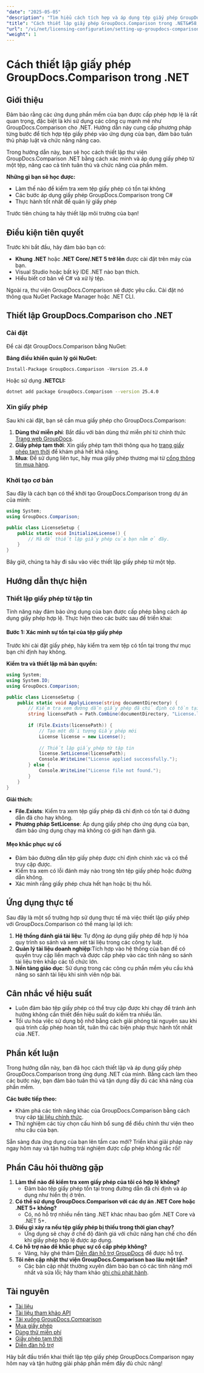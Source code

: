 ```yaml
---
"date": "2025-05-05"
"description": "Tìm hiểu cách tích hợp và áp dụng tệp giấy phép GroupDocs.Comparison vào các ứng dụng .NET của bạn để phần mềm có chức năng và tuân thủ liền mạch."
"title": "Cách thiết lập giấy phép GroupDocs.Comparison trong .NET&#58; Hướng dẫn từng bước"
"url": "/vi/net/licensing-configuration/setting-up-groupdocs-comparison-license-net/"
"weight": 1
---
```


# Cách thiết lập giấy phép GroupDocs.Comparison trong .NET

## Giới thiệu

Đảm bảo rằng các ứng dụng phần mềm của bạn được cấp phép hợp lệ là rất quan trọng, đặc biệt là khi sử dụng các công cụ mạnh mẽ như GroupDocs.Comparison cho .NET. Hướng dẫn này cung cấp phương pháp từng bước để tích hợp tệp giấy phép vào ứng dụng của bạn, đảm bảo tuân thủ pháp luật và chức năng nâng cao.

Trong hướng dẫn này, bạn sẽ học cách thiết lập thư viện GroupDocs.Comparison .NET bằng cách xác minh và áp dụng giấy phép từ một tệp, nâng cao cả tính tuân thủ và chức năng của phần mềm.

**Những gì bạn sẽ học được:**
- Làm thế nào để kiểm tra xem tệp giấy phép có tồn tại không
- Các bước áp dụng giấy phép GroupDocs.Comparison trong C#
- Thực hành tốt nhất để quản lý giấy phép

Trước tiên chúng ta hãy thiết lập môi trường của bạn!

## Điều kiện tiên quyết

Trước khi bắt đầu, hãy đảm bảo bạn có:
- **Khung .NET** hoặc **.NET Core/.NET 5 trở lên** được cài đặt trên máy của bạn.
- Visual Studio hoặc bất kỳ IDE .NET nào bạn thích.
- Hiểu biết cơ bản về C# và xử lý tệp.

Ngoài ra, thư viện GroupDocs.Comparison sẽ được yêu cầu. Cài đặt nó thông qua NuGet Package Manager hoặc .NET CLI.

## Thiết lập GroupDocs.Comparison cho .NET

### Cài đặt

Để cài đặt GroupDocs.Comparison bằng NuGet:

**Bảng điều khiển quản lý gói NuGet:**
```shell
Install-Package GroupDocs.Comparison -Version 25.4.0
```
Hoặc sử dụng **.NETCLI:**
```bash
dotnet add package GroupDocs.Comparison --version 25.4.0
```

### Xin giấy phép

Sau khi cài đặt, bạn sẽ cần mua giấy phép cho GroupDocs.Comparison:
1. **Dùng thử miễn phí**: Bắt đầu với bản dùng thử miễn phí từ chính thức [Trang web GroupDocs](https://releases.groupdocs.com/comparison/net/).
2. **Giấy phép tạm thời**: Xin giấy phép tạm thời thông qua họ [trang giấy phép tạm thời](https://purchase.groupdocs.com/temporary-license/) để khám phá hết khả năng.
3. **Mua**: Để sử dụng liên tục, hãy mua giấy phép thương mại từ [cổng thông tin mua hàng](https://purchase.groupdocs.com/buy).

### Khởi tạo cơ bản

Sau đây là cách bạn có thể khởi tạo GroupDocs.Comparison trong dự án của mình:

```csharp
using System;
using GroupDocs.Comparison;

public class LicenseSetup {
    public static void InitializeLicense() {
        // Mã để thiết lập giấy phép của bạn nằm ở đây.
    }
}
```

Bây giờ, chúng ta hãy đi sâu vào việc thiết lập giấy phép từ một tệp.

## Hướng dẫn thực hiện

### Thiết lập giấy phép từ tập tin

Tính năng này đảm bảo ứng dụng của bạn được cấp phép bằng cách áp dụng giấy phép hợp lệ. Thực hiện theo các bước sau để triển khai:

#### Bước 1: Xác minh sự tồn tại của tệp giấy phép

Trước khi cài đặt giấy phép, hãy kiểm tra xem tệp có tồn tại trong thư mục bạn chỉ định hay không.

**Kiểm tra và thiết lập mã bản quyền:**
```csharp
using System;
using System.IO;
using GroupDocs.Comparison;

public class LicenseSetup {
    public static void ApplyLicense(string documentDirectory) {
        // Kiểm tra xem đường dẫn giấy phép đã chỉ định có tồn tại không
        string licensePath = Path.Combine(documentDirectory, "License.lic");
        
        if (File.Exists(licensePath)) {
            // Tạo một đối tượng Giấy phép mới
            License license = new License();
            
            // Thiết lập giấy phép từ tập tin
            license.SetLicense(licensePath);
            Console.WriteLine("License applied successfully.");
        } else {
            Console.WriteLine("License file not found.");
        }
    }
}
```

**Giải thích:**
- **File.Exists**: Kiểm tra xem tệp giấy phép đã chỉ định có tồn tại ở đường dẫn đã cho hay không.
- **Phương pháp SetLicense**: Áp dụng giấy phép cho ứng dụng của bạn, đảm bảo ứng dụng chạy mà không có giới hạn đánh giá.

#### Mẹo khắc phục sự cố

- Đảm bảo đường dẫn tệp giấy phép được chỉ định chính xác và có thể truy cập được.
- Kiểm tra xem có lỗi đánh máy nào trong tên tệp giấy phép hoặc đường dẫn không.
- Xác minh rằng giấy phép chưa hết hạn hoặc bị thu hồi.

## Ứng dụng thực tế

Sau đây là một số trường hợp sử dụng thực tế mà việc thiết lập giấy phép với GroupDocs.Comparison có thể mang lại lợi ích:
1. **Hệ thống đánh giá tài liệu**: Tự động áp dụng giấy phép để hợp lý hóa quy trình so sánh và xem xét tài liệu trong các công ty luật.
2. **Quản lý tài liệu doanh nghiệp**:Tích hợp vào hệ thống của bạn để có quyền truy cập liền mạch và được cấp phép vào các tính năng so sánh tài liệu trên khắp các tổ chức lớn.
3. **Nền tảng giáo dục**: Sử dụng trong các công cụ phần mềm yêu cầu khả năng so sánh tài liệu khi sinh viên nộp bài.

## Cân nhắc về hiệu suất

- Luôn đảm bảo tệp giấy phép có thể truy cập được khi chạy để tránh ảnh hưởng không cần thiết đến hiệu suất do kiểm tra nhiều lần.
- Tối ưu hóa việc sử dụng bộ nhớ bằng cách giải phóng tài nguyên sau khi quá trình cấp phép hoàn tất, tuân thủ các biện pháp thực hành tốt nhất của .NET.

## Phần kết luận

Trong hướng dẫn này, bạn đã học cách thiết lập và áp dụng giấy phép GroupDocs.Comparison trong ứng dụng .NET của mình. Bằng cách làm theo các bước này, bạn đảm bảo tuân thủ và tận dụng đầy đủ các khả năng của phần mềm. 

**Các bước tiếp theo:**
- Khám phá các tính năng khác của GroupDocs.Comparison bằng cách truy cập [tài liệu chính thức](https://docs.groupdocs.com/comparison/net/).
- Thử nghiệm các tùy chọn cấu hình bổ sung để điều chỉnh thư viện theo nhu cầu của bạn.

Sẵn sàng đưa ứng dụng của bạn lên tầm cao mới? Triển khai giải pháp này ngay hôm nay và tận hưởng trải nghiệm được cấp phép không rắc rối!

## Phần Câu hỏi thường gặp

1. **Làm thế nào để kiểm tra xem giấy phép của tôi có hợp lệ không?**
   - Đảm bảo tệp giấy phép tồn tại trong đường dẫn đã chỉ định và áp dụng như hiển thị ở trên.
2. **Có thể sử dụng GroupDocs.Comparison với các dự án .NET Core hoặc .NET 5+ không?**
   - Có, nó hỗ trợ nhiều nền tảng .NET khác nhau bao gồm .NET Core và .NET 5+.
3. **Điều gì xảy ra nếu tệp giấy phép bị thiếu trong thời gian chạy?**
   - Ứng dụng sẽ chạy ở chế độ đánh giá với chức năng hạn chế cho đến khi giấy phép hợp lệ được áp dụng.
4. **Có hỗ trợ nào để khắc phục sự cố cấp phép không?**
   - Vâng, hãy ghé thăm [Diễn đàn hỗ trợ GroupDocs](https://forum.groupdocs.com/c/comparison/) để được hỗ trợ.
5. **Tôi nên cập nhật thư viện GroupDocs.Comparison bao lâu một lần?**
   - Các bản cập nhật thường xuyên đảm bảo bạn có các tính năng mới nhất và sửa lỗi; hãy tham khảo [ghi chú phát hành](https://releases.groupdocs.com/comparison/net/).

## Tài nguyên
- [Tài liệu](https://docs.groupdocs.com/comparison/net/)
- [Tài liệu tham khảo API](https://reference.groupdocs.com/comparison/net/)
- [Tải xuống GroupDocs.Comparison](https://releases.groupdocs.com/comparison/net/)
- [Mua giấy phép](https://purchase.groupdocs.com/buy)
- [Dùng thử miễn phí](https://releases.groupdocs.com/comparison/net/)
- [Giấy phép tạm thời](https://purchase.groupdocs.com/temporary-license/)
- [Diễn đàn hỗ trợ](https://forum.groupdocs.com/c/comparison/)

Hãy bắt đầu triển khai thiết lập tệp giấy phép GroupDocs.Comparison ngay hôm nay và tận hưởng giải pháp phần mềm đầy đủ chức năng!